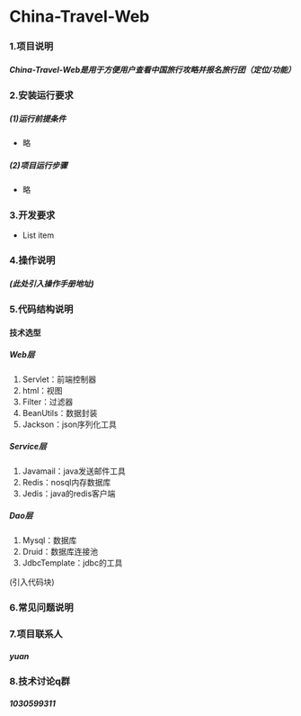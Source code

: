 # China-Travel-Web
### 1.项目说明
##### 	China-Travel-Web是用于方便用户查看中国旅行攻略并报名旅行团（定位/功能）
### 2.安装运行要求
#####	(1)运行前提条件
- 略
#####	(2)项目运行步骤
- 略
### 3.开发要求
- List item
### 4.操作说明
#####	(此处引入操作手册地址)
### 5.代码结构说明
#### 技术选型
##### Web层
  1. Servlet：前端控制器
  2. html：视图
  3. Filter：过滤器
  4. BeanUtils：数据封装
  5. Jackson：json序列化工具
##### Service层
  1. Javamail：java发送邮件工具
  2. Redis：nosql内存数据库
  3. Jedis：java的redis客户端
##### Dao层
  1. Mysql：数据库
  2. Druid：数据库连接池
  3. JdbcTemplate：jdbc的工具

(引入代码块)
### 6.常见问题说明
#####	
### 7.项目联系人
#####	yuan
### 8.技术讨论q群
##### 1030599311
